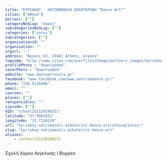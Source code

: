 ```yaml
---
title: "ΚΥΡΙΑΚΟΥ - ΧΑΤΖΗΜΑΝΩΛΗ ΑΙΚΑΤΕΡΙΝΗ “Dance Art”"
cities: ["Αθήνα"]
perioxi: [""]
categoryNoSLug: "Χορός"
subcategoriesNoSLug: [""]
categories: ["xoros"]
subcategories: [""]
organisationid: ""
organisation: ""
orgurl: "-"
address: "Άργους 63, 10441 Athens, Greece"
logoimg: "http://www.sisxe.com/userfiles/Image/partners_images/kyriakou.jpg"
profilePhoto : "downloaded"
coverPhoto : "downloaded"
website: "www.danceartvoula.gr"
facebook: "www.facebook.com/www.avorreadance.gr/"
phone: "210.5136406"
email: ""
courses: ""
places: [""]
rensponsibles: ""
zipcode: [""]
UID: "school251120180251"
latitude: "37.9901031"
longitude: "23.7136329"
url: "kyriakoy-xatzimanoli-aikaterini-dance-art/athina/xoros/"
slug: "kyriakoy-xatzimanoli-aikaterini-dance-art"
aliases:
    - /school251120180251
---
```



Σχολή Χορού Αγγελικής Ι.Βορρέα

